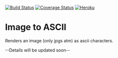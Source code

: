 [![Build Status](https://travis-ci.org/rahulc810/ascii2img.svg?branch=master)](https://travis-ci.org/rahulc810/ascii2img)
[![Coverage Status](https://coveralls.io/repos/github/rahulc810/ascii2img/badge.svg?branch=master)](https://coveralls.io/github/rahulc810/ascii2img?branch=master)
[![Heroku](http://heroku-badge.herokuapp.com/?app=ascii2img&style=flat&svg=1)](http://ascii2img.herokuapp.com/)
# Image to ASCII 
Renders an image (only jpgs atm) as ascii characters. 

--Details will be updated soon--
